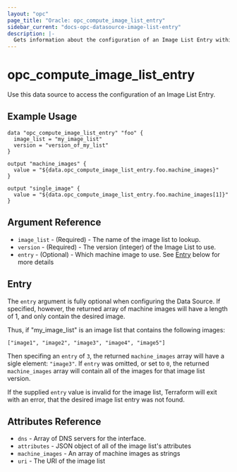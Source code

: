 ```yaml
---
layout: "opc"
page_title: "Oracle: opc_compute_image_list_entry"
sidebar_current: "docs-opc-datasource-image-list-entry"
description: |-
  Gets information about the configuration of an Image List Entry within an Oracle Cloud Infrastructure Compute Classic domain.
---
```


# opc\_compute\_image\_list\_entry

Use this data source to access the configuration of an Image List Entry.

## Example Usage

```hcl
data "opc_compute_image_list_entry" "foo" {
  image_list = "my_image_list"
  version = "version_of_my_list"
}

output "machine_images" {
  value = "${data.opc_compute_image_list_entry.foo.machine_images}"
}

output "single_image" {
  value = "${data.opc_compute_image_list_entry.foo.machine_images[1]}"
}
```

## Argument Reference
* `image_list` - (Required) - The name of the image list to lookup.
* `version` - (Required) - The version (integer) of the Image List to use.
* `entry` - (Optional) - Which machine image to use. See [Entry](#entry) below for more details

## Entry
The `entry` argument is fully optional when configuring the Data Source. If specified, however,
the returned array of machine images will have a length of 1, and only contain the desired image.

Thus, if "my_image_list" is an image list that contains the following images:

```
["image1", "image2", "image3", "image4", "image5"]
```

Then specifing an `entry` of `3`, the returned `machine_images` array will have a sigle element:
`"image3"`. If `entry` was omitted, or set to `0`, the returned `machine_images` array will contain
all of the images for that image list version.

If the supplied `entry` value is invalid for the image list, Terraform will exit with an error,
that the desired image list entry was not found.

## Attributes Reference

* `dns` - Array of DNS servers for the interface.
* `attributes` - JSON object of all of the image list's attributes
* `machine_images` - An array of machine images as strings
* `uri` - The URI of the image list
